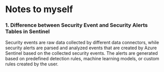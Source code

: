 # Notes to myself 

### 1. Difference between Security Event and Security Alerts Tables in Sentinel
 Security events are raw data collected by different data connectors, while security alerts are parsed and analyzed events that are created by Azure Sentinel based on the collected security events. The alerts are generated based on predefined detection rules, machine learning models, or custom rules created by the user. 
